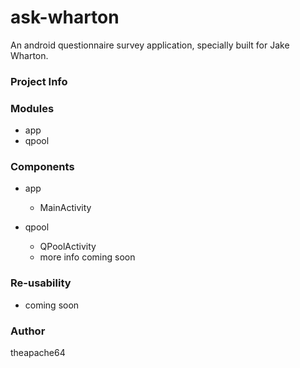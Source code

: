 # ask-wharton

An android questionnaire survey application, specially built for Jake Wharton.


### Project Info

### Modules

- app
- qpool

### Components

- app
    - MainActivity
    
- qpool
    - QPoolActivity
    - more info coming soon

### Re-usability

- coming soon

### Author

theapache64



